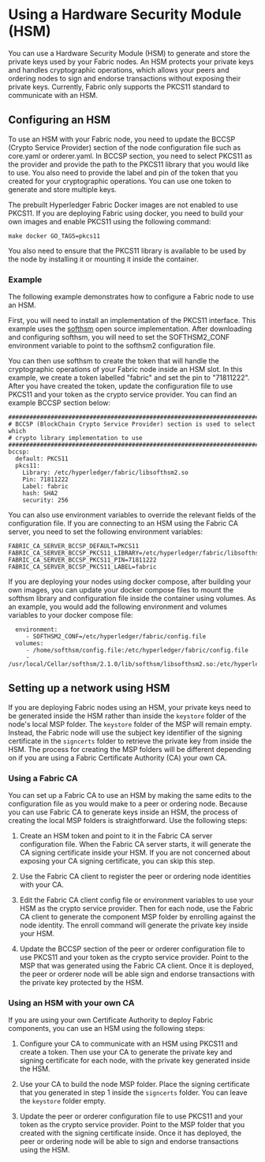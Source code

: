 # Using a Hardware Security Module (HSM)

You can use a Hardware Security Module (HSM) to generate and store the private
keys used by your Fabric nodes. An HSM protects your private keys and handles
cryptographic operations, which allows your peers and ordering nodes to sign and
endorse transactions without exposing their private keys. Currently, Fabric only
supports the PKCS11 standard to communicate with an HSM.

## Configuring an HSM

To use an HSM with your Fabric node, you need to update the BCCSP (Crypto Service
Provider) section of the node configuration file such as core.yaml or
orderer.yaml. In BCCSP section, you need to select PKCS11 as the provider and
provide the path to the PKCS11 library that you would like to use. You also need
to provide the label and pin of the token that you created for your cryptographic
operations. You can use one token to generate and store multiple keys.

The prebuilt Hyperledger Fabric Docker images are not enabled to use PKCS11. If
you are deploying Fabric using docker, you need to build your own images and
enable PKCS11 using the following command:
```
make docker GO_TAGS=pkcs11
```
You also need to ensure that the PKCS11 library is available to be used by the
node by installing it or mounting it inside the container.

### Example

The following example demonstrates how to configure a Fabric node to use an HSM.

First, you will need to install an implementation of the PKCS11 interface. This
example uses the [softhsm](https://github.com/opendnssec/SoftHSMv2) open source
implementation. After downloading and configuring softhsm, you will need to set
the SOFTHSM2_CONF environment variable to point to the softhsm2 configuration
file.

You can then use softhsm to create the token that will handle the cryptographic
operations of your Fabric node inside an HSM slot. In this example, we create a
token labelled "fabric" and set the pin to "71811222". After you have created
the token, update the configuration file to use PKCS11 and your token as the
crypto service provider. You can find an example BCCSP section below:

```
#############################################################################
# BCCSP (BlockChain Crypto Service Provider) section is used to select which
# crypto library implementation to use
#############################################################################
bccsp:
  default: PKCS11
  pkcs11:
    Library: /etc/hyperledger/fabric/libsofthsm2.so
    Pin: 71811222
    Label: fabric
    hash: SHA2
    security: 256
```

You can also use environment variables to override the relevant fields of the
configuration file. If you are connecting to an HSM using the Fabric CA server,
you need to set the following environment variables:

```
FABRIC_CA_SERVER_BCCSP_DEFAULT=PKCS11
FABRIC_CA_SERVER_BCCSP_PKCS11_LIBRARY=/etc/hyperledger/fabric/libsofthsm2.so
FABRIC_CA_SERVER_BCCSP_PKCS11_PIN=71811222
FABRIC_CA_SERVER_BCCSP_PKCS11_LABEL=fabric
```

If you are deploying your nodes using docker compose, after building your own
images, you can update your docker compose files to mount the softhsm library
and configuration file inside the container using volumes. As an example, you
would add the following environment and volumes variables to your docker compose
file:
```
  environment:
     - SOFTHSM2_CONF=/etc/hyperledger/fabric/config.file
  volumes:
     - /home/softhsm/config.file:/etc/hyperledger/fabric/config.file
     - /usr/local/Cellar/softhsm/2.1.0/lib/softhsm/libsofthsm2.so:/etc/hyperledger/fabric/libsofthsm2.so
```

## Setting up a network using HSM

If you are deploying Fabric nodes using an HSM, your private keys need to be
generated inside the HSM rather than inside the `keystore` folder of the node's
local MSP folder. The `keystore` folder of the MSP will remain empty. Instead,
the Fabric node will use the subject key identifier of the signing certificate
in the `signcerts` folder to retrieve the private key from inside the HSM.
The process for creating the MSP folders will be different depending on if you
are using a Fabric Certificate Authority (CA) your own CA.

### Using a Fabric CA

You can set up a Fabric CA to use an HSM by making the same edits to the
configuration file as you would make to a peer or ordering node. Because you can
use Fabric CA to generate keys inside an HSM, the process of creating the local
MSP folders is straightforward. Use the following steps:

1. Create an HSM token and point to it in the Fabric CA server configuration
file. When the Fabric CA server starts, it will generate the CA signing
certificate inside your HSM. If you are not concerned about exposing your CA
signing certificate, you can skip this step.

2. Use the Fabric CA client to register the peer or ordering node identities
with your CA.

3. Edit the Fabric CA client config file or environment variables to use your
HSM as the crypto service provider. Then for each node, use the Fabric CA client
to generate the component MSP folder by enrolling against the node identity. The
enroll command will generate the private key inside your HSM.

3. Update the BCCSP section of the peer or orderer configuration file to use
PKCS11 and your token as the crypto service provider. Point to the MSP that was
generated using the Fabric CA client. Once it is deployed, the peer or orderer
node will be able sign and endorse transactions with the private key protected by
the HSM.

### Using an HSM with your own CA

If you are using your own Certificate Authority to deploy Fabric components, you
can use an HSM using the following steps:

1. Configure your CA to communicate with an HSM using PKCS11 and create a token.
Then use your CA to generate the private key and signing certificate for each
node, with the private key generated inside the HSM.

2. Use your CA to build the node MSP folder. Place the signing certificate that
you generated in step 1 inside the `signcerts` folder. You can leave the
`keystore` folder empty.

3. Update the peer or orderer configuration file to use PKCS11 and your token as
the crypto service provider. Point to the MSP folder that you created with the
signing certificate inside. Once it has deployed, the peer or ordering node will
be able to sign and endorse transactions using the HSM.

<!--- Licensed under Creative Commons Attribution 4.0 International License
https://creativecommons.org/licenses/by/4.0/ -->
